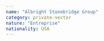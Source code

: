 ```yaml
---
name: "Albright Stonebridge Group"
category: private-sector
nature: "Entreprise"
nationality: USA
---
```


